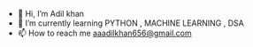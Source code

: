 - 👋 Hi, I’m Adil khan
- 🌱 I’m currently learning PYTHON , MACHINE LEARNING , DSA
- 📫 How to reach me aaadilkhan656@gmail.com

<!---
Adilkhan656/Adilkhan656 is a ✨ special ✨ repository because its `README.md` (this file) appears on your GitHub profile.
You can click the Preview link to take a look at your changes.
--->
